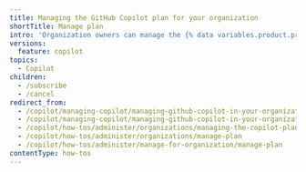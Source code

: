 ```yaml
---
title: Managing the GitHub Copilot plan for your organization
shortTitle: Manage plan
intro: 'Organization owners can manage the {% data variables.product.prodname_copilot_short %} plan for their organization.'
versions:
  feature: copilot
topics:
  - Copilot
children:
  - /subscribe
  - /cancel
redirect_from:
  - /copilot/managing-copilot/managing-github-copilot-in-your-organization/managing-the-copilot-subscription-for-your-organization
  - /copilot/managing-copilot/managing-github-copilot-in-your-organization/managing-the-copilot-plan-for-your-organization
  - /copilot/how-tos/administer/organizations/managing-the-copilot-plan-for-your-organization
  - /copilot/how-tos/administer/organizations/manage-plan
  - /copilot/how-tos/administer/manage-for-organization/manage-plan
contentType: how-tos
---
```

